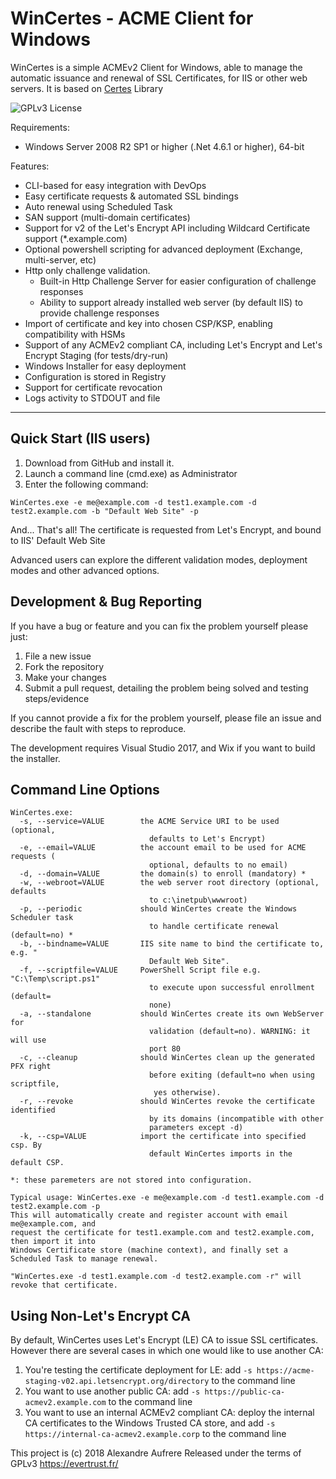 # WinCertes - ACME Client for Windows

WinCertes is a simple ACMEv2 Client for Windows, able to manage the automatic issuance and renewal of SSL Certificates, for IIS or other web servers. It is based on [Certes](https://github.com/fszlin/certes) Library

![GPLv3 License](https://www.gnu.org/graphics/license-logos-by-christian-candena-cc-by.png)

Requirements:
- Windows Server 2008 R2 SP1 or higher (.Net 4.6.1 or higher), 64-bit

Features:
- CLI-based for easy integration with DevOps
- Easy certificate requests & automated SSL bindings
- Auto renewal using Scheduled Task
- SAN support (multi-domain certificates)
- Support for v2 of the Let's Encrypt API including Wildcard Certificate support (*.example.com)
- Optional powershell scripting for advanced deployment (Exchange, multi-server, etc)
- Http only challenge validation.
	- Built-in Http Challenge Server for easier configuration of challenge responses
	- Ability to support already installed web server (by default IIS) to provide challenge responses
- Import of certificate and key into chosen CSP/KSP, enabling compatibility with HSMs
- Support of any ACMEv2 compliant CA, including Let's Encrypt and Let's Encrypt Staging (for tests/dry-run)
- Windows Installer for easy deployment
- Configuration is stored in Registry
- Support for certificate revocation
- Logs activity to STDOUT and file

----------
Quick Start (IIS users)
----------
1. Download from GitHub and install it.
2. Launch a command line (cmd.exe) as Administrator
3. Enter the following command:
```DOS
WinCertes.exe -e me@example.com -d test1.example.com -d test2.example.com -b "Default Web Site" -p
```
And... That's all! The certificate is requested from Let's Encrypt, and bound to IIS' Default Web Site

Advanced users can explore the different validation modes, deployment modes and other advanced options.

Development & Bug Reporting
-------------

If you have a bug or feature and you can fix the problem yourself please just:

   1. File a new issue
   2. Fork the repository
   2. Make your changes 
   3. Submit a pull request, detailing the problem being solved and testing steps/evidence
   
If you cannot provide a fix for the problem yourself, please file an issue and describe the fault with steps to reproduce.

The development requires Visual Studio 2017, and Wix if you want to build the installer.

Command Line Options
-------------

```DOS
WinCertes.exe:
  -s, --service=VALUE        the ACME Service URI to be used (optional,
                               defaults to Let's Encrypt)
  -e, --email=VALUE          the account email to be used for ACME requests (
                               optional, defaults to no email)
  -d, --domain=VALUE         the domain(s) to enroll (mandatory) *
  -w, --webroot=VALUE        the web server root directory (optional, defaults
                               to c:\inetpub\wwwroot)
  -p, --periodic             should WinCertes create the Windows Scheduler task
                               to handle certificate renewal (default=no) *
  -b, --bindname=VALUE       IIS site name to bind the certificate to, e.g. "
                               Default Web Site".
  -f, --scriptfile=VALUE     PowerShell Script file e.g. "C:\Temp\script.ps1"
                               to execute upon successful enrollment (default=
                               none)
  -a, --standalone           should WinCertes create its own WebServer for
                               validation (default=no). WARNING: it will use
                               port 80
  -c, --cleanup              should WinCertes clean up the generated PFX right
                               before exiting (default=no when using scriptfile,
                                yes otherwise).
  -r, --revoke               should WinCertes revoke the certificate identified
                               by its domains (incompatible with other
                               parameters except -d)
  -k, --csp=VALUE            import the certificate into specified csp. By
                               default WinCertes imports in the default CSP.

*: these paremeters are not stored into configuration.

Typical usage: WinCertes.exe -e me@example.com -d test1.example.com -d test2.example.com -p
This will automatically create and register account with email me@example.com, and
request the certificate for test1.example.com and test2.example.com, then import it into
Windows Certificate store (machine context), and finally set a Scheduled Task to manage renewal.

"WinCertes.exe -d test1.example.com -d test2.example.com -r" will revoke that certificate.
```

Using Non-Let's Encrypt CA
-------------

By default, WinCertes uses Let's Encrypt (LE) CA to issue SSL certificates. However there are several cases in which one would like to use another CA:
1. You're testing the certificate deployment for LE: add `-s https://acme-staging-v02.api.letsencrypt.org/directory` to the command line
2. You want to use another public CA: add `-s https://public-ca-acmev2.example.com` to the command line
3. You want to use an internal ACMEv2 compliant CA: deploy the internal CA certificates to the Windows Trusted CA store, and add `-s https://internal-ca-acmev2.example.corp` to the command line



This project is (c) 2018 Alexandre Aufrere
Released under the terms of GPLv3
https://evertrust.fr/
